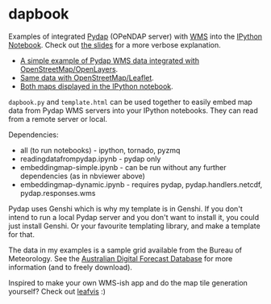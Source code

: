 dapbook
=======

Examples of integrated [Pydap](http://www.pydap.org/) (OPeNDAP server) with [WMS](http://www.pydap.org/responses.html#web-map-service) into the [IPython Notebook](http://ipython.org/notebook.html). Check out [the slides](https://github.com/pfctdayelise/dapbook/raw/master/slides.pdf) for a more verbose explanation.

* [A simple example of Pydap WMS data integrated with OpenStreetMap/OpenLayers](https://rawgithub.com/pfctdayelise/dapbook/master/example-openlayers.html).
* [Same data with OpenStreetMap/Leaflet](https://rawgithub.com/pfctdayelise/dapbook/master/example-leaflet.html).
* [Both maps displayed in the IPython notebook](http://nbviewer.ipython.org/urls/raw.github.com/pfctdayelise/dapbook/master/embeddingmap-simple.ipynb).

`dapbook.py` and `template.html` can be used together to easily embed map data from Pydap WMS servers into your IPython notebooks. They can read from a remote server or local.


Dependencies:

* all (to run notebooks) - ipython, tornado, pyzmq
* readingdatafrompydap.ipynb - pydap only
* embeddingmap-simple.ipynb - can be run without any further dependencies (as in nbviewer above)
* embeddingmap-dynamic.ipynb - requires pydap, pydap.handlers.netcdf, pydap.responses.wms


Pydap uses Genshi which is why my template is in Genshi. If you don't intend to run a local Pydap server and you don't want to install it, you could just install Genshi. Or your favourite templating library, and make a template for that.

The data in my examples is a sample grid available from the Bureau of Meteorology. See the [Australian Digital Forecast Database](http://www.bom.gov.au/catalogue/data-feeds.shtml) for more information (and to freely download).

Inspired to make your own WMS-ish app and do the map tile generation yourself? Check out [leafvis](https://github.com/nfaggian/leafvis) :)

